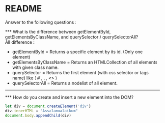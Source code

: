 # README

Answer to the following questions :

*** What is the difference between getElementById, getElementsByClassName, and querySelector / querySelectorAll?  
All difference :

- getElementById = Returns a specific element by its id. (Only one element)  
- getElementsByClassName = Returns an HTMLCollection of all elements with given class name.  
- querySelector = Returns the first element (with css selector or tags name) like ( # , . , <> )  
- querySelectorAll = Returns a nodelist of all element.  

---

*** How do you create and insert a new element into the DOM?

```javascript
let div = document.createElement('div')
div.innerHTML = "Assalamualaikum"
document.body.appendChild(div)

